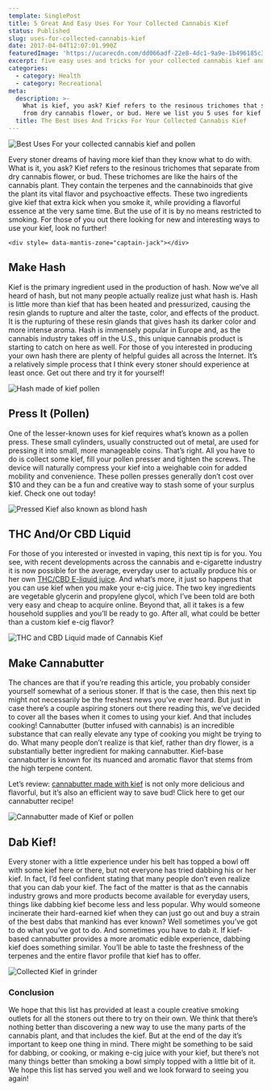 ```yaml
---
template: SinglePost
title: 5 Great And Easy Uses For Your Collected Cannabis Kief
status: Published
slug: uses-for-collected-cannabis-kief
date: 2017-04-04T12:07:01.990Z
featuredImage: 'https://ucarecdn.com/dd066adf-22e8-4dc1-9a9e-1b496185c35e/'
excerpt: five easy uses and tricks for your collected cannabis kief and pollen
categories:
  - category: Health
  - category: Recreational
meta:
  description: >-
    What is kief, you ask? Kief refers to the resinous trichomes that separate
    from dry cannabis flower, or bud. Here we list you 5 uses for kief
  title: The Best Uses And Tricks For Your Collected Cannabis Kief
---
```

![Best Uses For your collected cannabis kief and pollen](https://ucarecdn.com/4d379847-d2d4-4fe8-b60a-70661d2c4c53/)

Every stoner dreams of having more kief than they know what to do with. What is it, you ask? Kief refers to the resinous trichomes that separate from dry cannabis flower, or bud. These trichomes are like the hairs of the cannabis plant. They contain the terpenes and the cannabinoids that give the plant its vital flavor and psychoactive effects. These two ingredients give kief that extra kick when you smoke it, while providing a flavorful essence at the very same time. But the use of it is by no means restricted to smoking. For those of you out there looking for new and interesting ways to use your kief, look no further!

`<div style= data-mantis-zone="captain-jack"></div>`

## Make Hash

Kief is the primary ingredient used in the production of hash. Now we’ve all heard of hash, but not many people actually realize just what hash is. Hash is little more than kief that has been heated and pressurized, causing the resin glands to rupture and alter the taste, color, and effects of the product. It is the rupturing of these resin glands that gives hash its darker color and more intense aroma. Hash is immensely popular in Europe and, as the cannabis industry takes off in the U.S., this unique cannabis product is starting to catch on here as well. For those of you interested in producing your own hash there are plenty of helpful guides all across the Internet. It’s a relatively simple process that I think every stoner should experience at least once. Get out there and try it for yourself!

![Hash made of kief pollen](https://ucarecdn.com/70a7117b-7052-495c-b19c-672723d623de/)

## Press It (Pollen)

One of the lesser-known uses for kief requires what’s known as a pollen press. These small cylinders, usually constructed out of metal, are used for pressing it into small, more manageable coins. That’s right. All you have to do is collect some kief, fill your pollen presser and tighten the screws. The device will naturally compress your kief into a weighable coin for added mobility and convenience. These pollen presses generally don’t cost over $10 and they can be a fun and creative way to stash some of your surplus kief. Check one out today!

![Pressed Kief also known as blond hash](https://ucarecdn.com/bbc72934-e1a7-4788-a19c-0f910bd13ff4/)

## THC And/Or CBD Liquid

For those of you interested or invested in vaping, this next tip is for you. You see, with recent developments across the cannabis and e-cigarette industry it is now possible for the average, everyday user to actually produce his or her own [THC/CBD E-liquid juice](https://weedhack.de/thc-liquid-selbst-machen-e-liquid/). And what’s more, it just so happens that you can use kief when you make your e-cig juice. The two key ingredients are vegetable glycerin and propylene glycol, which I’ve been told are both very easy and cheap to acquire online. Beyond that, all it takes is a few household supplies and you’ll be ready to go. After all, what could be better than a custom kief e-cig flavor?

![THC and CBD Liquid made of Cannabis Kief](https://ucarecdn.com/a5ddeb2a-6f03-46dd-b9c8-c493bdbab0cb/)

## Make Cannabutter

The chances are that if you’re reading this article, you probably consider yourself somewhat of a serious stoner. If that is the case, then this next tip might not necessarily be the freshest news you’ve ever heard. But just in case there’s a couple aspiring stoners out there reading this, we’ve decided to cover all the bases when it comes to using your kief. And that includes cooking! Cannabutter (butter infused with cannabis) is an incredible substance that can really elevate any type of cooking you might be trying to do. What many people don’t realize is that kief, rather than dry flower, is a substantially better ingredient for making cannabutter. Kief-base cannabutter is known for its nuanced and aromatic flavor that stems from the high terpene content.

Let’s review: [cannabutter made with kief](https://weedshome.com/marijuana-and-cannabis-butter-recipe) is not only more delicious and flavorful, but it’s also an efficient way to save bud! Click here to get our cannabutter recipe!

![Cannabutter made of Kief or pollen](https://ucarecdn.com/26c922a0-420f-48db-b108-0eecb896f7da/)

## Dab Kief!

Every stoner with a little experience under his belt has topped a bowl off with some kief here or there, but not everyone has tried dabbing his or her kief. In fact, I’d feel confident stating that many people don’t even realize that you can dab your kief. The fact of the matter is that as the cannabis industry grows and more products become available for everyday users, things like dabbing kief become less and less popular. Why would someone incinerate their hard-earned kief when they can just go out and buy a strain of the best dabs that mankind has ever known? Well sometimes you’ve got to do what you’ve got to do. And sometimes you have to dab it. If kief-based cannabutter provides a more aromatic edible experience, dabbing kief does something similar. You’ll be able to taste the freshness of the terpenes and the entire flavor profile that kief has to offer.

![Collected Kief in grinder](https://ucarecdn.com/6bb13826-e281-4302-addc-7abba936eeb8/)

### Conclusion

We hope that this list has provided at least a couple creative smoking outlets for all the stoners out there to try on their own. We think that there’s nothing better than discovering a new way to use the many parts of the cannabis plant, and that includes the kief. But at the end of the day it’s important to keep one thing in mind. There might be something to be said for dabbing, or cooking, or making e-cig juice with your kief, but there’s not many things better than smoking a bowl simply topped with a little bit of it. We hope this list has served you well and we look forward to seeing you again!
